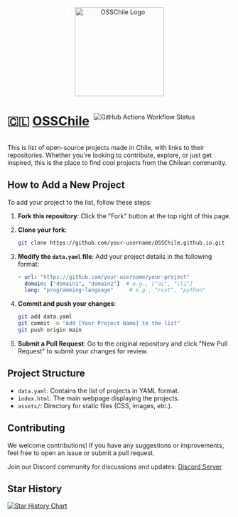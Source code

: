 
<div align="center">
  <img src="https://osschile.lat/assets/logo.png" alt="OSSChile Logo" width="200">
</div>

<div align="center" style="display: flex; align-items: center; gap: 10px;">
  <h1>🇨🇱 <a href="https://osschile.lat">OSSChile</a></h1>
  <img src="https://img.shields.io/github/actions/workflow/status/OSSChile/OSSChile.github.io/pages%2Fpages-build-deployment" alt="GitHub Actions Workflow Status">
</div>

This is list of open-source projects made in Chile, with links to their repositories. Whether you're looking to contribute, explore, or just get inspired, this is the place to find cool projects from the Chilean community.

## How to Add a New Project

To add your project to the list, follow these steps:

1. **Fork this repository**: Click the "Fork" button at the top right of this page.
2. **Clone your fork**:

   ```bash
   git clone https://github.com/your-username/OSSChile.github.io.git
   ```

3. **Modify the `data.yaml` file**: Add your project details in the following format:

   ```yaml
   - url: "https://github.com/your-username/your-project"
     domain: ["domain1", "domain2"]  # e.g., ["ai", "cli"]
     lang: "programming-language"     # e.g., "rust", "python"

4. **Commit and push your changes**:

   ```bash
   git add data.yaml
   git commit -m "Add [Your Project Name] to the list"
   git push origin main
   ```

5. **Submit a Pull Request**: Go to the original repository and click "New Pull Request" to submit your changes for review.

## Project Structure

- `data.yaml`: Contains the list of projects in YAML format.
- `index.html`: The main webpage displaying the projects.
- `assets/`: Directory for static files (CSS, images, etc.).

## Contributing

We welcome contributions! If you have any suggestions or improvements, feel free to open an issue or submit a pull request.

Join our Discord community for discussions and updates: [Discord Server](https://discord.gg/nNS2nT6WpM)

## Star History

[![Star History Chart](https://api.star-history.com/svg?repos=OSSChile/OSSChile.github.io&type=Date)](https://www.star-history.com/#OSSChile/OSSChile.github.io&Date)
